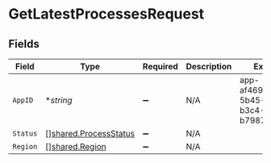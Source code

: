 # GetLatestProcessesRequest


## Fields

| Field                                                          | Type                                                           | Required                                                       | Description                                                    | Example                                                        |
| -------------------------------------------------------------- | -------------------------------------------------------------- | -------------------------------------------------------------- | -------------------------------------------------------------- | -------------------------------------------------------------- |
| `AppID`                                                        | **string*                                                      | :heavy_minus_sign:                                             | N/A                                                            | app-af469a92-5b45-4565-b3c4-b79878de67d2                       |
| `Status`                                                       | [][shared.ProcessStatus](../../models/shared/processstatus.md) | :heavy_minus_sign:                                             | N/A                                                            |                                                                |
| `Region`                                                       | [][shared.Region](../../models/shared/region.md)               | :heavy_minus_sign:                                             | N/A                                                            |                                                                |